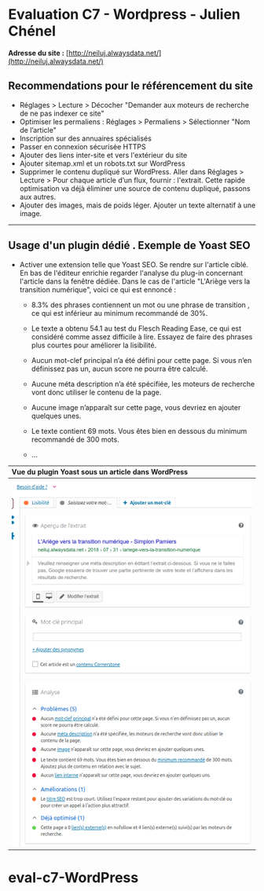 # Evaluation C7 - Wordpress - Julien Chénel

__Adresse du site :__ [http://neiluj.alwaysdata.net/](http://neiluj.alwaysdata.net/)

## Recommendations pour le référencement du site

* Réglages > Lecture > Décocher "Demander aux moteurs de recherche de ne pas indexer ce site"
* Optimiser les permaliens : Réglages > Permaliens > Sélectionner "Nom de l’article"
* Inscription sur des annuaires spécialisés
* Passer en connexion sécurisée HTTPS
* Ajouter des liens inter-site et vers l'extérieur du site
* Ajouter sitemap.xml et un robots.txt sur WordPress
* Supprimer le contenu dupliqué sur WordPress. Aller dans Réglages > Lecture > Pour chaque article d’un flux, fournir : l'extrait. Cette rapide optimisation va déjà éliminer une source de contenu dupliqué, passons aux autres.
* Ajouter des images, mais de poids léger. Ajouter un texte alternatif à une image.

---------------------------------------------------------------------------------

## Usage d'un plugin dédié . Exemple de Yoast SEO

* Activer une extension telle que Yoast SEO. Se rendre sur l'article ciblé. En bas de l'éditeur enrichie regarder l'analyse du plug-in concernant l'article dans la fenêtre dédiée. Dans le cas de l'article "L'Ariège vers la transition numérique", voici ce qui est ennoncé : 

    * 8.3% des phrases contiennent un mot ou une phrase de transition , ce qui est inférieur au minimum recommandé de 30%.

    * Le texte a obtenu 54.1 au test du Flesch Reading Ease, ce qui est considéré comme assez difficile à lire. Essayez de faire des phrases plus courtes pour améliorer la lisibilité.

    * Aucun mot-clef principal n’a été défini pour cette page. Si vous n’en définissez pas un, aucun score ne pourra être calculé.

    * Aucune méta description n’a été spécifiée, les moteurs de recherche vont donc utiliser le contenu de la page.

    * Aucune image n’apparaît sur cette page, vous devriez en ajouter quelques unes.

    * Le texte contient 69 mots. Vous êtes bien en dessous du minimum recommandé de 300 mots. 

    * ...

|__Vue du plugin Yoast sous un article dans WordPress__|
| :------------ |
|![img](Vue-YoastSEO.png "Vue du plugin Yoast sous un article dans WordPress")|




    


# eval-c7-WordPress
